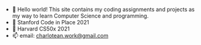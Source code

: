 - 👋 Hello world! This site contains my coding assignments and projects as my way to learn Computer Science and programming.
- 🌱 Stanford Code in Place 2021
- 🌱 Harvard CS50x 2021
- 📫 email: charlotean.work@gmail.com

<!---
charlotean/charlotean is a ✨ special ✨ repository because its `README.md` (this file) appears on your GitHub profile.
You can click the Preview link to take a look at your changes.
--->

